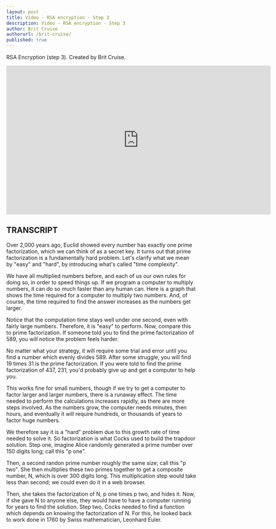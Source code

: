 ```yaml
---
layout: post
title: Video - RSA encryption - Step 3
description: Video - RSA encryption - Step 3
author: Brit Cruise
authorurl: /brit-cruise/
published: true
---
```


<p>RSA Encryption (step 3). Created by Brit Cruise.</p>

<center><iframe width="700" height="394" src="https://www.youtube.com/embed/cJvoi0LuutQ" frameborder="0" allowfullscreen></iframe></center>

<h2>TRANSCRIPT</h2>

Over 2,000 years ago, Euclid showed every number has exactly one prime factorization, which we can think of as a secret key. It turns out that prime factorization is a fundamentally hard problem. Let's clarify what we mean by "easy" and "hard", by introducing what's called "time complexity". 

We have all multiplied numbers before, and each of us our own rules for doing so, in order to speed things up. If we program a computer to multiply numbers, it can do so much faster than any human can. Here is a graph that shows the time required for a computer to multiply two numbers. And, of course, the time required to find the answer increases as the numbers get larger. 

Notice that the computation time stays well under one second, even with fairly large numbers. Therefore, it is "easy" to perform. Now, compare this to prime factorization. If someone told you to find the prime factorization of 589, you will notice the problem feels harder. 

No matter what your strategy, it will require some trial and error until you find a number which evenly divides 589. After some struggle, you will find 19 times 31 is the prime factorization. If you were told to find the prime factorization of 437, 231, you'd probably give up and get a computer to help you. 

This works fine for small numbers, though if we try to get a computer to factor larger and larger numbers, there is a runaway effect. The time needed to perform the calculations increases rapidly, as there are more steps involved. As the numbers grow, the computer needs minutes, then hours, and eventually it will require hundreds, or thousands of years to factor huge numbers. 

We therefore say it is a "hard" problem due to this growth rate of time needed to solve it. So factorization is what Cocks used to build the trapdoor solution. Step one, imagine Alice randomly generated a prime number over 150 digits long; call this "p one". 

Then, a second randon prime number roughly the same size; call this "p two". She then multiplies these two primes together to get a composite number, N, which is over 300 digits long. This multiplication step would take less than second; we could even do it in a web browser. 

Then, she takes the factorization of N, p one times p two, and hides it. Now, if she gave N to anyone else, they would have to have a computer running for years to find the solution. Step two, Cocks needed to find a function which depends on knowing the factorization of N. For this, he looked back to work done in 1760 by Swiss mathematician, Leonhard Euler.
